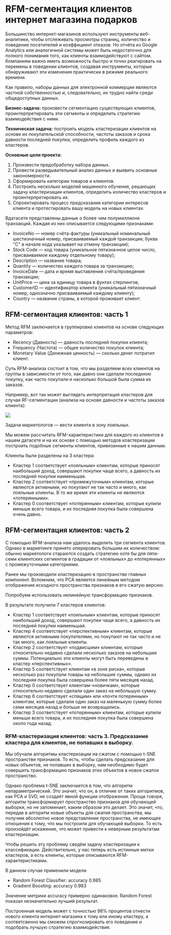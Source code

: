 # RFM-сегментация клиентов интернет магазина подарков

Большинство интернет-магазинов используют инструменты веб-аналитики, чтобы отслеживать просмотры страниц, количество и поведение посетителей и коэффициент отказов. Но отчёта из Google Analytics или аналогичной системы может быть недостаточно для полного понимания того, как клиенты взаимодействуют с сайтом. Компаниям важно иметь возможность быстро и точно реагировать на перемены в поведении клиентов, создавая инструменты, которые обнаруживают эти изменения практически в режиме реального времени. 

Как правило, наборы данных для электронной коммерции являются частной собственностью и, следовательно, их трудно найти среди общедоступных данных.

**Бизнес-задача:** произвести сегментацию существующих клиентов, проинтерпретировать эти сегменты и определить стратегию взаимодействия с ними.

**Техническая задача:** построить модель кластеризации клиентов на основе их покупательской способности, частоты заказов и срока давности последней покупки, определить профиль каждого из кластеров.

**Основные цели проекта:**

1. Произвести предобработку набора данных.
2. Провести разведывательный анализ данных и выявить основные закономерности.
3. Сформировать категории товаров и клиентов.
4. Построить несколько моделей машинного обучения, решающих задачу кластеризации клиентов, определить количество кластеров и проинтерпретировать их.
5. Спроектировать процесс предсказания категории интересов клиента и протестировать вашу модель на новых клиентах.

Вдатасете представлены данные о более чем полумиллионе транзакций. Каждая из них описывается следующими признаками:

* InvoiceNo — номер счёта-фактуры (уникальный номинальный шестизначный номер, присваиваемый каждой транзакции; буква "C" в начале кода указывает на отмену транзакции);
* Stock Code — код товара (уникальное пятизначное целое число, присваиваемое каждому отдельному товару);
* Description — название товара;
* Quantity — количество каждого товара за транзакцию;
* InvoiceDate — дата и время выставления счёта/проведения транзакции;
* UnitPrice — цена за единицу товара в фунтах стерлингов;
* CustomerID — идентификатор клиента (уникальный пятизначный номер, однозначно присваиваемый каждому клиенту);
* Country — название страны, в которой проживает клиент.

## RFM-сегментация клиентов: часть 1

Метод RFM заключается в группировке клиентов на основе следующих параметров:

* Recency (Давность) — давность последней покупки клиента;
* Frequency (Частота) — общее количество покупок клиента;
* Monetary Value (Денежная ценность) — сколько денег потратил клиент.

Суть RFM-анализа состоит в том, что мы разделяем всех клиентов на группы в зависимости от того, как давно они сделали последнюю покупку, как часто покупали и насколько большой была сумма их заказов.

Например, вот так может выглядеть интерпретация кластеров для случая RF-сегментации (анализа на основе давности и частоты заказов клиента):

<img src=https://retailrocket.ru/wp-content/uploads/2017/06/rfm-1.png>

Задача маркетологов — вести клиента в зону лояльных.

Мы можем рассчитать RFM-характеристики для каждого из клиентов в нашем датасете и на их основе с помощью методов кластеризации построить подобные сегменты клиентов, привязанные к нашим данным.

Клиенты были разделены на 3 кластера:

* Кластер 1 соответствует «лояльным» клиентам, которые приносят наибольший доход, совершают покупки чаще всего, а давность их последней покупки наименьшая.
* Кластер 2 соответствует «промежуточным» клиентам, которые являются активными, но покупают не так часто и много, как лояльные клиенты. В то же время эти клиенты не являются «потерянными».
* Кластер 0 соответствует «потерянным» клиентам, которые купили меньше всего товара, и их последняя покупка была совершена очень давно.

## RFM-сегментация клиентов: часть 2

С помощью RFM-анализа нам удалось выделить три сегмента клиентов. Однако в маркетинге принято оперировать большим их количеством: обычно маркетологи стараются создать стратегию хотя бы для пяти-семи клиентских сегментов в градации от «лояльных» до «потерянных» с промежуточными категориями.

Ранее мы производили кластеризацию в пространстве главных компонент. Вспомним, что PCA является линейным методом отображения исходного пространства признаков в его сжатую версию.

Попробуем использовать нелинейную трансформацию признаков.

В результате получили 7 кластеров клиентов:

* Кластер 1 соответствует «лояльным» клиентам, которые приносят наибольший доход, совершают покупки чаще всего, а давность их последней покупки наименьшая.
* Кластер 4 соответствует «перспективным» клиентам, которые являются активными покупателями, но покупают не так часто и не так много, как лояльные клиенты.
* Кластер 2 соответствует «подвисшим» клиентам, которые относительно недавно сделали несколько заказов на небольшие суммы. Потенциально эти клиенты могут быть переведены в кластер «перспективных».
* Кластер 5 соответствует клиентам «в зоне риска», которые несколько раз покупали товары на небольшие суммы, однако их последняя покупка была совершена более пяти месяцев назад.
* Кластер 0 соответствует клиентам-«новичкам», которые относительно недавно сделали один заказ на небольшую сумму.
* Кластер 6 соответствует «спящим» или «почти потерянным» клиентам, которые сделали один заказ на маленькую сумму более семи месяцев назад и больше не возвращались.
* Кластер 3 соответствует «потерянным» клиентам, которые купили меньше всего товара, и их последняя покупка была совершена около года назад.

### RFM-кластеризация клиентов: часть 3. Предсказание кластера для клиентов, не попавших в выборку.

Мы обучали алгоритмы кластеризации на сжатом с помощью t-SNE пространстве признаков. То есть, чтобы сделать предсказание для новых объектов, не попавших в выборку, нам необходимо будет совершить трансформацию признаков этих объектов в новое сжатое пространство.

Однако проблема t-SNE заключается в том, что алгоритм непараметрический. Это значит, что он, в отличие от таких алгоритмов, как PCA и SVD, не создаёт явной функции отображения. Проще говоря, алгоритм трансформирует пространство признаков для обучающей выборки, но не запоминает, каким образом это делает. Это значит, что, передав в алгоритм новые объекты для сжатия пространства, мы получим абсолютно новое представление пространства, не имеющее отношения к тому, что мы построили для обучающей выборки. То есть произойдёт искажение, что может привести к неверным результатам кластеризации.

Чтобы решить эту проблему сведём задачу кластеризации к классификации. Действительно, у нас теперь есть истинные метки кластеров, а есть клиенты, которые описываются RFM-характеристиками.

В данном случае применили модели

+ Random Forest Classifier: accuracy 0.985
+ Gradient Boosting: accuracy 0.983

Значение метрики accuracy примерно одинаковое. Random Forest показал незначительно лучший результат.

Построенная модель может с точностью 98% процентов отнести нового клиента интернет-магазина к тому или иному кластеру, а соответсвенно мы сможем спрогнозировать его поведение и подобрать лучшую стратегию взаимодействия.

